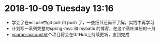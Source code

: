 # 2018-10-09 Tuesday 13:16
* 学会了在eclipse中git pull 和 push 了，一些细节还尚不了解，实践中再学习  
* 计划写一系列完整的spring-mvc 和 mybatis 的博客，在这个落叶缤纷的十月  
* [youran-account](https://github.com/mitrecx/youranAccount)这个项目将会在GitHub上持续更新，直到完成  
